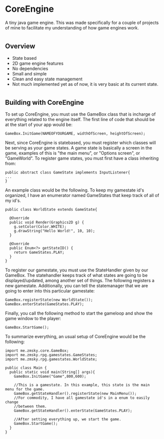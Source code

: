 # CoreEngine
A tiny java game engine. This was made specifically for a couple of projects of mine to facilitate my understanding
of how game engines work. <br>

# <h2>Overview</h2>
<ul>
  <li>State based</li>
  <li>2D game engine features</li>
  <li>No dependencies</li>
  <li>Small and simple</li>
  <li>Clean and easy state management</li>
  <li>Not much implemented yet as of now, it is very basic at its current state.</li>
</ul>

# <h2>Building with CoreEngine</h2>
To set up CoreEngine, you must use the GameBox class that is incharge of everything related to the engine itself.
The first line of code that should be at the start of your app would be:
```
GameBox.InitGame(NAMEOFYOURGAME, widthOfScreen, heightOfScreen);
```

Next, since CoreEngine is statebased, you must register which classes will be serving as your game states. A game state is basically
a screen in the game, examples of this is "the main menu", or "Options screen", or "GameWorld". To register game states, you 
must first have a class inheriting from:

```
public abstract class GameState implements InputListener{
...
}
```

An example class would be the following. To keep my gamestate id's organized, I have an enumerator named GameStates
that keep track of all of my id's. 

```
public class WorldState extends GameState{

  @Override
  public void Render(Graphics2D g) {
    g.setColor(Color.WHITE);
    g.drawString("Hello World!", 10, 10);
  }

  @Override
  public Enum<?> getStateID() {
    return GameStates.PLAY;
  }
}
```

To register our gamestate, you must use the StateHandler given by our GameBox.
The statehandler keeps track of what states are going to be displayed/updated, among another set of things.
The following registers a new gamestate. Additionally, you can tell the statemanager that we are going to
enter into this particular gamestate:

```
GameBox.registerState(new WorldState());
GameBox.enterState(GameStates.PLAY);
```

Finally, you call the following method to start the gameloop and show the game window to the player:
```
GameBox.StartGame();
```

To summarize everything, an usual setup of CoreEngine would be the following:
```
import me.zmsky.core.GameBox;
import me.zmsky.rpg.gamestates.GameStates;
import me.zmsky.rpg.gamestates.WorldState;

public class Main {	
  public static void main(String[] args){
    GameBox.InitGame("Game",800,600);
    
    //This is a gamestate. In this example, this state is the main menu for the game.
    GameBox.getStateHandler().registerState(new MainMenu());
    //For commodity, I have all gamestate id's in a enum to easily change
    //between them.
    GameBox.getStateHandler().enterState(GameStates.PLAY);

    //After setting everything up, we start the game.
    GameBox.StartGame();
  }
}
```

